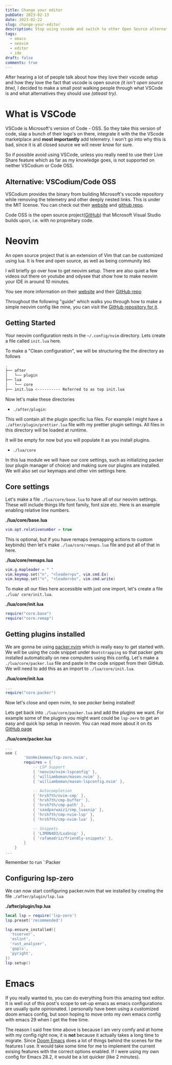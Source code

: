 ```yaml
---
title: Change your editor
pubDate: 2023-02-13
date: 2023-02-22
slug: change-your-editor
description: Stop using vscode and switch to other Open Source alternatives!
tags:
  - emacs
  - neovim
  - editor
  - ide
draft: false
comments: true
---
```


After hearing a lot of people talk about how they love their vscode setup and how they
love the fact that vscode is open source _(it isn't open source btw)_, I decided to
make a small post walking people through what VSCode is and what alternatives they should use _(atleast try)_.

# What is VSCode

VSCode is Microsoft's version of Code - OSS. So they take this version of code, slap a
bunch of their logo's on there, integrate it with the the VScode marketplace and **most importantly**
add telemetry. I won't go into why this is bad, since it is all closed source we will never know for
sure.

So if possible avoid using VSCode, unless you really need to use their Live Share feature which as far as my knowledge goes, is not supported on neither VSCodium or Code OSS.

## Alternative: VSCodium/Code OSS

VSCodium provides the binary from building Microsoft's vscode repository while removing
the telemetry and other deeply nested links. This is under the MIT license. You can check
out their [website](https://vscodium.com/) and [github repo](https://github.com/VSCodium/vscodium).

Code OSS is the open source project([GitHub](https://github.com/microsoft/vscode)) that
Microsoft Visual Studio builds upon, i.e. with no propreitary code.

# Neovim

An open source project that is an extension of Vim that can be customized using lua.
It is free and open source, as well as being community led.

I will briefly go over how to get neovim setup. There are also quiet a few videos out
there on youtube and odysee that show how to make neovim your IDE in around 10 minutes.

You see more information on their [website](https://neovim.io) and their [GitHub repo](https://github.com/neovim/neovim)

Throughout the following "guide" which walks you through how to make a simple neovim
config like mine, you can visit the [GitHub repository for it](https://github.com/hegde-atri/.nvim).

## Getting Started

Your neovim configuration rests in the `~/.config/nvim` directory. Lets create a file
called `init.lua` here.

To make a "Clean configuration", we will be structuring the the directory as follows

```sh
.
├── after
│   └── plugin
├── lua
│   └── core
├── init.lua <---------- Referred to as top init.lua
```

Now let's make these directories

- `./after/plugin`:

This will contain all the plugin specific lua files. For example
I might have a `./after/plugin/prettier.lua` file with my prettier plugin settings.
All files in this directory will be loaded at runtime. 

It will be empty for now but you will populate it as you install plugins.

- `./lua/core`

In this lua module we will have our core settings, such as initializing packer (our plugin manager of choice) and
making sure our plugins are installed. We will also set our keymaps and other vim
settings here.

## Core settings

Let's make a file `./lua/core/base.lua` to have all of our neovim settings.
These will include things life font family, font size etc. Here is an example
enabling relative line numbers.

**./lua/core/base.lua**

```lua
vim.opt.relativenumber = true
```

This is optional, but if you have remaps (remapping actions to custom keybinds) then
let's make `./lua/core/remaps.lua` file and put all of that in here.

**./lua/core/remaps.lua**

```lua
vim.g.mapleader = " "
vim.keymap.set("n", "<leader>pv", vim.cmd.Ex)
vim.keymap.set("n", "<leader>bs", vim.cmd.write)
```

To make all our files here accessible with just one import, let's create a file `./lua/
core/init.lua`.

**./lua/core/init.lua**

```lua
require("core.base")
require("core.remap")
```

## Getting plugins installed

We are gonna be using [packer.nvim](https://github.com/wbthomason/packer.nvim) which is
really easy to get started with. We will be using the code snippet under `Bootstrapping`
so that packer gets installed automatically on new computers using this config.
Let's make a `./lua/core/packer.lua` file and paste in the code snippet from their GitHub.
We will need to add this as an import to `./lua/core/init.lua`.

**./lua/core/init.lua**

```lua
...
require("core.packer")
```

Now let's close and open nvim, to see _packer_ being installed!

Lets get back into `./lua/core/packer.lua` and add the plugins we want.
For example some of the plugins you might want could be `lsp-zero` to
get an easy and quick lsp setup in neovim. You can read more about it on
its [GitHub page](https://github.com/VonHeikemen/lsp-zero.nvim)

**./lua/core/packer.lua**

```lua
...
use {
        'VonHeikemen/lsp-zero.nvim',
        requires = {
            -- LSP Support
            { 'neovim/nvim-lspconfig' },
            { 'williamboman/mason.nvim' },
            { 'williamboman/mason-lspconfig.nvim' },

            -- Autocompletion
            { 'hrsh7th/nvim-cmp' },
            { 'hrsh7th/cmp-buffer' },
            { 'hrsh7th/cmp-path' },
            { 'saadparwaiz1/cmp_luasnip' },
            { 'hrsh7th/cmp-nvim-lsp' },
            { 'hrsh7th/cmp-nvim-lua' },

            -- Snippets
            { 'L3MON4D3/LuaSnip' },
            { 'rafamadriz/friendly-snippets' },
        }
    }
...
```

Remember to run `:Packer

## Configuring lsp-zero

We can now start configuring packer.nvim that we installed by creating the file
`./after/plugin/lsp.lua`

**./after/plugin/lsp.lua**

```lua
local lsp = require('lsp-zero')
lsp.preset('recommended')

lsp.ensure_installed({
  'tsserver',
  'eslint',
  'rust_analyzer',
  'gopls',
  'pyright',
})
lsp.setup()

```

# Emacs

If you really wanted to, you can do everything from this amazing text editor. It is well
out of this post's scope to set-up emacs as emacs configurations are usually quite opinionated.
I personally have been using a customized doom emacs config, but soon hoping
to move onto my own emacs config with emacs 29 when I get the free time.

The reason I said free time above is because I am very comfy and at home with my config
right now, it is **not** because it actually takes a long time to migrate. Since [Doom
Emacs](https://github.com/doomemacs/doomemacs) does a lot of things behind the scenes for the features I use. It would take some
time for me to implement the current exising features with the correct options enabled.
If I were using my own config for Emacs 28.2, it would be a lot quicker (like 2 minutes).
